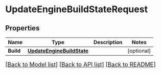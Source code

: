 # UpdateEngineBuildStateRequest

## Properties

Name | Type | Description | Notes
------------ | ------------- | ------------- | -------------
**Build** | [**UpdateEngineBuildState**](UpdateEngineBuildState.md) |  | [optional] 

[[Back to Model list]](../README.md#documentation-for-models) [[Back to API list]](../README.md#documentation-for-api-endpoints) [[Back to README]](../README.md)

<style>
     p, ul, ol, li { font-size: 18px !important;}
</style>


